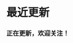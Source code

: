 # 最近更新

### 正在更新，欢迎关注！
<!-- 
- <span class="box box-red">C++</span> [对 C++ 的重新整理](../cpp/cpp_restart/)

### 其他近期更新的推荐内容

- <span class="box box-green">生活</span> [咸鱼暄学做饭！](../生活/咸鱼暄今天吃什么)
- <span class="box box-red">面经</span> [暑期实习和秋招复盘](../interviews/overview/) 基本已经更新完了！
- <span class="box box-yellow">核心知识</span> [编译原理](../compile_principle/) 已经搬过来了！
- <span class="box box-green">生活</span> [桌游游玩记录！](../桌游/)
- <span class="box box-yellow">核心知识</span> [计算机组成](../computer_organization/1_prelude/) 已经搬过来了！
- <span class="box box-green">杂项</span> [博客搭建记录](../杂项/博客搭建记录)
- <span class="box box-yellow">核心知识</span> [操作系统](../核心知识/os/I_overview/1_intro/) 已经整理完了！
- <span class="box box-blue">PL</span> [PPL 课程笔记](../pl/ppl_notes/1_Abstract_Syntax/) 写到了第 10 章，后面的没力气写了 QAQ 暂时没有补全的计划。另外把 Final 中我出的部分的题目和解答放过来了！
- <span class="box box-green">生活</span> [关于亲密关系的碎碎念](../生活/亲密关系/)
- <span class="box box-red">C++</span> [快速入门 C++ 写题！](../cpp/cpp_for_contests/)
- <span class="box box-red">C++</span> [理解 STL —— 迭代器与函数对象](../cpp/理解%20STL%20-%20迭代器与函数对象/) -->

